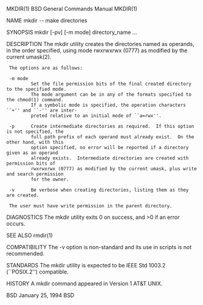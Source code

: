 MKDIR(1)                  BSD General Commands Manual                 MKDIR(1)

NAME
     mkdir -- make directories

SYNOPSIS
     mkdir [-pv] [-m mode] directory_name ...

DESCRIPTION
     The mkdir utility creates the directories named as operands, in the order specified, using
     mode rwxrwxrwx (0777) as modified by the current umask(2).

     The options are as follows:

     -m mode
             Set the file permission bits of the final created directory to the specified mode.
             The mode argument can be in any of the formats specified to the chmod(1) command.
             If a symbolic mode is specified, the operation characters ``+'' and ``-'' are inter-
             preted relative to an initial mode of ``a=rwx''.

     -p      Create intermediate directories as required.  If this option is not specified, the
             full path prefix of each operand must already exist.  On the other hand, with this
             option specified, no error will be reported if a directory given as an operand
             already exists.  Intermediate directories are created with permission bits of
             rwxrwxrwx (0777) as modified by the current umask, plus write and search permission
             for the owner.

     -v      Be verbose when creating directories, listing them as they are created.

     The user must have write permission in the parent directory.

DIAGNOSTICS
     The mkdir utility exits 0 on success, and >0 if an error occurs.

SEE ALSO
     rmdir(1)

COMPATIBILITY
     The -v option is non-standard and its use in scripts is not recommended.

STANDARDS
     The mkdir utility is expected to be IEEE Std 1003.2 (``POSIX.2'') compatible.

HISTORY
     A mkdir command appeared in Version 1 AT&T UNIX.

BSD                            January 25, 1994                            BSD
